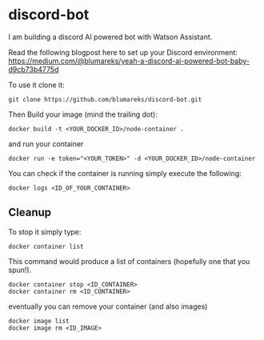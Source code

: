 # discord-bot
I am building a discord AI powered bot with Watson Assistant.

Read the following blogpost here to set up your Discord environment:
https://medium.com/@blumareks/yeah-a-discord-ai-powered-bot-baby-d9cb73b4775d

To use it clone it:

```
git clone https://github.com/blumareks/discord-bot.git
```

Then Build your image (mind the trailing dot):

```
docker build -t <YOUR_DOCKER_ID>/node-container .
```

and run your container

```
docker run -e token="<YOUR_TOKEN>" -d <YOUR_DOCKER_ID>/node-container
```

You can check if the container is running simply execute the following:
```
docker logs <ID_OF_YOUR_CONTAINER>
```

## Cleanup 

To stop it simply type:

```
docker container list
```

This command would produce a list of containers (hopefully one that you spun!).

```
docker container stop <ID_CONTAINER>
docker container rm <ID_CONTAINER>
```

eventually you can remove your container (and also images)
```
docker image list
docker image rm <ID_IMAGE>
```

